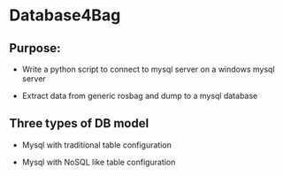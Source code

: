 # Database4Bag

## Purpose: 
- Write a python script to connect to mysql server on a windows mysql server

- Extract data from generic rosbag and dump to a mysql database

## Three types of DB model
- Mysql with traditional table configuration

- Mysql with NoSQL like table configuration


